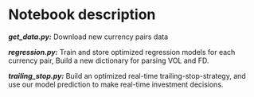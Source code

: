 # Notebook description

***get_data.py:*** Download new currency pairs data 

***regression.py:*** Train and store optimized regression models for each currency pair, Build a new dictionary for parsing VOL and FD.

***trailing_stop.py:*** Build an optimized real-time trailing-stop-strategy, and use our model prediction to make real-time investment decisions.